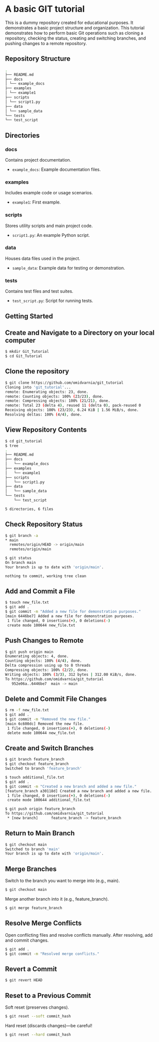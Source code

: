 # A basic GIT tutorial

This is a dummy repository created for educational purposes. It demonstrates a basic project structure and organization. This tutorial demonstrates how to perform basic Git operations such as cloning a repository, checking the status, creating and switching branches, and pushing changes to a remote repository.

## Repository Structure
```bash
.
├── README.md
├── docs
│ └── example_docs
├── examples
│ └── example1
├── scripts
│ └── script1.py
├── data
│ └── sample_data
└── tests
└── test_script
```

## Directories

### docs

Contains project documentation.

- `example_docs`: Example documentation files.

### examples

Includes example code or usage scenarios.

- `example1`: First example.

### scripts

Stores utility scripts and main project code.

- `script1.py`: An example Python script.

### data

Houses data files used in the project.

- `sample_data`: Example data for testing or demonstration.

### tests

Contains test files and test suites.

- `test_script.py`: Script for running tests.

## Getting Started

## Create and Navigate to a Directory on your local computer

```bash
$ mkdir Git_Tutorial
$ cd Git_Tutorial
```

## Clone the repository
```bash
$ git clone https://github.com/omidvarnia/git_tutorial
Cloning into 'git_tutorial'...
remote: Enumerating objects: 23, done.
remote: Counting objects: 100% (23/23), done.
remote: Compressing objects: 100% (21/21), done.
remote: Total 23 (delta 4), reused 11 (delta 0), pack-reused 0
Receiving objects: 100% (23/23), 6.24 KiB | 1.56 MiB/s, done.
Resolving deltas: 100% (4/4), done.
```

## View Repository Contents
```bash
$ cd git_tutorial
$ tree
.
├── README.md
├── docs
│   └── example_docs
├── examples
│   └── example1
├── scripts
│   └── script1.py
├── data
│   └── sample_data
└── tests
    └── test_script

5 directories, 6 files
```

## Check Repository Status
```bash
$ git branch -a
* main
  remotes/origin/HEAD -> origin/main
  remotes/origin/main

$ git status
On branch main
Your branch is up to date with 'origin/main'.

nothing to commit, working tree clean
```

## Add and Commit a File
```bash
$ touch new_file.txt
$ git add .
$ git commit -m "Added a new file for demonstration purposes."
[main 6446be7] Added a new file for demonstration purposes.
 1 file changed, 0 insertions(+), 0 deletions(-)
 create mode 100644 new_file.txt
```

## Push Changes to Remote
```bash
$ git push origin main
Enumerating objects: 4, done.
Counting objects: 100% (4/4), done.
Delta compression using up to 8 threads
Compressing objects: 100% (2/2), done.
Writing objects: 100% (3/3), 312 bytes | 312.00 KiB/s, done.
To https://github.com/omidvarnia/git_tutorial
   952e06a..6446be7  main -> main
```

## Delete and Commit File Changes
```bash
$ rm -f new_file.txt
$ git add .
$ git commit -m "Removed the new file."
[main 6c600dc] Removed the new file.
 1 file changed, 0 insertions(+), 0 deletions(-)
 delete mode 100644 new_file.txt
```

## Create and Switch Branches
```bash
$ git branch feature_branch
$ git checkout feature_branch
Switched to branch 'feature_branch'

$ touch additional_file.txt
$ git add .
$ git commit -m "Created a new branch and added a new file."
[feature_branch a30118d] Created a new branch and added a new file.
 1 file changed, 0 insertions(+), 0 deletions(-)
 create mode 100644 additional_file.txt

$ git push origin feature_branch
To https://github.com/omidvarnia/git_tutorial
 * [new branch]      feature_branch -> feature_branch
```

## Return to Main Branch
```bash
$ git checkout main
Switched to branch 'main'
Your branch is up to date with 'origin/main'.
```

## Merge Branches
Switch to the branch you want to merge into (e.g., main).
```bash
$ git checkout main
```
Merge another branch into it (e.g., feature_branch).
```bash
$ git merge feature_branch
```

## Resolve Merge Conflicts
Open conflicting files and resolve conflicts manually. After resolving, add and commit changes.
```bash
$ git add .
$ git commit -m "Resolved merge conflicts."
```

## Revert a Commit
```bash
$ git revert HEAD
```

## Reset to a Previous Commit
Soft reset (preserves changes).
```bash
$ git reset --soft commit_hash
```
Hard reset (discards changes)—be careful!
```bash
$ git reset --hard commit_hash
```
